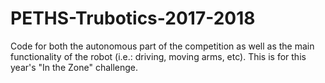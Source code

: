 # PETHS-Trubotics-2017-2018
Code for both the autonomous part of the competition as well as the main functionality of the robot (i.e.: driving, moving arms, etc). This is for this year's "In the Zone" challenge.
